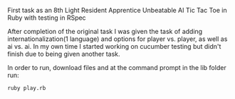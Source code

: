 First task as an 8th Light Resident Apprentice
Unbeatable AI Tic Tac Toe in Ruby with testing in RSpec

After completion of the original task I was given the task of adding internationalization(1 language) and options for player vs. player, as well as ai vs. ai. In my own time I started working on cucumber testing but didn't finish due to being given another task.

In order to run, download files and at the command prompt in the lib folder run:

	ruby play.rb

